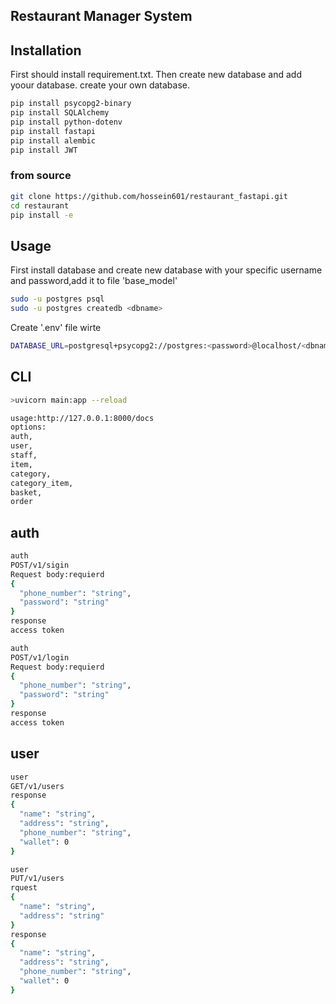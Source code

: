 
## **Restaurant Manager System**



## **Installation**

First should install requirement.txt. Then create new database and add yoour database. create your own database.


```bash
pip install psycopg2-binary
pip install SQLAlchemy
pip install python-dotenv
pip install fastapi
pip install alembic
pip install JWT
```
### from source
```bash
git clone https://github.com/hossein601/restaurant_fastapi.git
cd restaurant
pip install -e
```
## Usage
First install database and create new database with your specific username and password,add it to file 'base_model'
```bash
sudo -u postgres psql
sudo -u postgres createdb <dbname>
```
Create '.env' file wirte 
```bash
DATABASE_URL=postgresql+psycopg2://postgres:<password>@localhost/<dbname>
```
## CLI
```bash
>uvicorn main:app --reload

usage:http://127.0.0.1:8000/docs
options:
auth,
user,
staff,
item,
category,
category_item,
basket,
order

```
## auth
```bash
auth
POST/v1/sigin
Request body:requierd
{
  "phone_number": "string",
  "password": "string"
}
response
access token

```
```bash
auth
POST/v1/login
Request body:requierd
{
  "phone_number": "string",
  "password": "string"
}
response
access token
```
## user
```bash
user
GET/v1/users
response
{
  "name": "string",
  "address": "string",
  "phone_number": "string",
  "wallet": 0
}
```
```bash
user
PUT/v1/users
rquest
{
  "name": "string",
  "address": "string"
}
response
{
  "name": "string",
  "address": "string",
  "phone_number": "string",
  "wallet": 0
}
```


